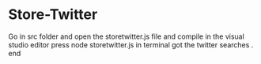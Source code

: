 # Store-Twitter
Go in src folder and open the storetwitter.js file and compile in the visual studio editor 
press node storetwitter.js in terminal 
got the twitter searches .
end
